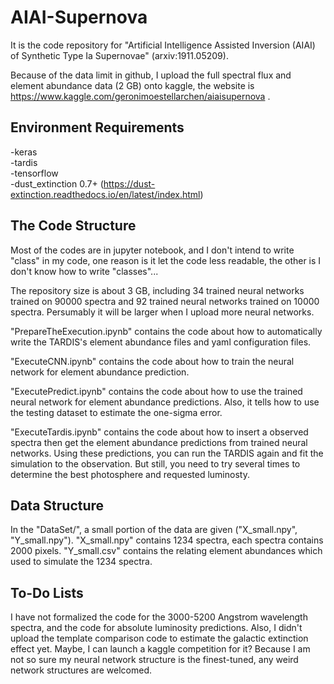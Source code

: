 # AIAI-Supernova

It is the code repository for "Artificial Intelligence Assisted Inversion (AIAI) of Synthetic Type Ia Supernovae" (arxiv:1911.05209).  

Because of the data limit in github, I upload the full spectral flux and element abundance data (2 GB) onto kaggle, the website is https://www.kaggle.com/geronimoestellarchen/aiaisupernova . 

## Environment Requirements

-keras  
-tardis  
-tensorflow  
-dust_extinction 0.7+ (https://dust-extinction.readthedocs.io/en/latest/index.html)  


## The Code Structure

Most of the codes are in jupyter notebook, and I don't intend to write "class" in my code, one reason is it let the code less readable, the other is I don't know how to write "classes"...  

The repository size is about 3 GB, including 34 trained neural networks trained on 90000 spectra and 92 trained neural networks trained on 10000 spectra. 
Persumably it will be larger when I upload more neural networks.  

"PrepareTheExecution.ipynb" contains the code about how to automatically write the TARDIS's element abundance files and yaml configuration files.  

"ExecuteCNN.ipynb" contains the code about how to train the neural network for element abundance prediction.  

"ExecutePredict.ipynb" contains the code about how to use the trained neural network for element abundance predictions. Also, it tells how to use the testing dataset to estimate the one-sigma error.  

"ExecuteTardis.ipynb" contains the code about how to insert a observed spectra then get the element abundance predictions from trained neural networks. 
Using these predictions, you can run the TARDIS again and fit the simulation to the observation. 
But still, you need to try several times to determine the best photosphere and requested luminosty.  



## Data Structure

In the "DataSet/", a small portion of the data are given ("X_small.npy", "Y_small.npy"). 
"X_small.npy" contains 1234 spectra, each spectra contains 2000 pixels. 
"Y_small.csv" contains the relating element abundances which used to simulate the 1234 spectra. 

## To-Do Lists

I have not formalized the code for the 3000-5200 Angstrom wavelength spectra, and the code for absolute luminosity predictions. 
Also, I didn't upload the template comparison code to estimate the galactic extinction effect yet. 
Maybe, I can launch a kaggle competition for it? 
Because I am not so sure my neural network structure is the finest-tuned, any weird network structures are welcomed. 